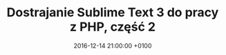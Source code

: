 ---
layout: post
title:  "Dostrajanie Sublime Text 3 do pracy z PHP, część 2"
date:   2016-12-14 21:00:00 +0100
lang: pl
permalink: /pl/dostrajanie-sublime-text-3-do-pracy-z-php-czesc-2
---